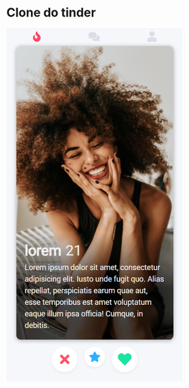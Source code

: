 # Clone do tinder
<a href="https://klebervini49.github.io/tinder/">
  <img src="https://raw.githubusercontent.com/Klebervini49/tinder/master/assets/img/ps-clone_tinder.png">
</a>
